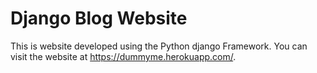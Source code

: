 # Django Blog Website
This is website developed using the Python django Framework.
You can visit the website at https://dummyme.herokuapp.com/.

